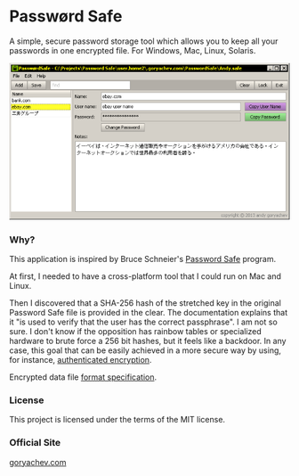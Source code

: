 ﻿# Passwørd Safe

A simple, secure password storage tool which allows you to keep all your passwords in one encrypted file.
For Windows, Mac, Linux, Solaris. 

![alt text](https://github.com/andy-goryachev/PasswordSafe/raw/master/screenshots/screenshot.png "Application Screenshot")

### Why?

This application is inspired by Bruce Schneier's <a href="http://passwordsafe.sourceforge.net/">Password Safe</a> program.  

At first, I needed to have a cross-platform tool that I could run on Mac and Linux.  

Then I discovered that a SHA-256 hash of the stretched key in the original Password Safe file is provided in the clear.  The documentation explains that it "is used to verify that the user has the correct passphrase".  I am not so sure.  I don't know if the opposition has rainbow tables or specialized hardware to brute force a 256 bit hashes, but it feels like a backdoor.  In any case, this goal that can be easily achieved in a more secure way by using, for instance, <a href="http://en.wikipedia.org/wiki/Authenticated_encryption">authenticated encryption</a>.

Encrypted data file <a href='http://goryachev.com/products/password-safe/file-format-specification.html'>format specification</a>.

### License

This project is licensed under the terms of the MIT license.

### Official Site

<a href='http://goryachev.com/products/password-safe/index.html'>goryachev.com</a>

